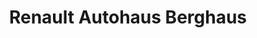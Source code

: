---
title: "Renault Autohaus Berghaus"
url: /remscheid/renault-autohaus-berghaus/
shop: Autohaus
---